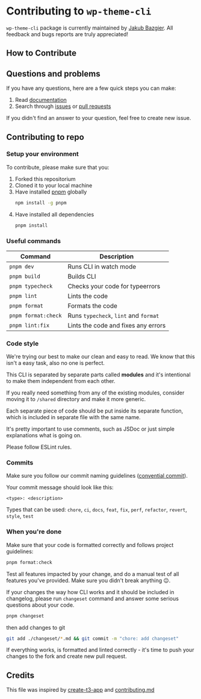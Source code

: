 # Contributing to `wp-theme-cli`

`wp-theme-cli` package is currently maintained by [Jakub Bazgier](https://github.com/tysian). All feedback and bugs reports are truly appreciated!

## How to Contribute

## Questions and problems

If you have any questions, here are a few quick steps you can make:

1. Read [documentation](https://github.com/tysian/wp-theme-cli/blob/main/README.md)
2. Search through [issues](https://github.com/tysian/wp-theme-cli/issues) or [pull requests](https://github.com/tysian/wp-theme-cli/pulls)

If you didn't find an answer to your question, feel free to create new issue.

## Contributing to repo

### Setup your environment

To contribute, please make sure that you:

1. Forked this repositorium
2. Cloned it to your local machine
3. Have installed [pnpm](https://pnpm.io) globally
   ```bash
   npm install -g pnpm
   ```
4. Have installed all dependencies
   ```bash
   pnpm install
   ```

### Useful commands

| Command             | Description                           |
| ------------------- | ------------------------------------- |
| `pnpm dev`          | Runs CLI in watch mode                |
| `pnpm build`        | Builds CLI                            |
| `pnpm typecheck`    | Checks your code for typeerrors       |
| `pnpm lint`         | Lints the code                        |
| `pnpm format`       | Formats the code                      |
| `pnpm format:check` | Runs `typecheck`, `lint` and `format` |
| `pnpm lint:fix`     | Lints the code and fixes any errors   |

### Code style

We're trying our best to make our clean and easy to read. We know that this isn't a easy task, also no one is perfect.

This CLI is separated by separate parts called **modules** and it's intentional to make them independent from each other.

If you really need something from any of the existing modules, consider moving it to `/shared` directory and make it more generic.

Each separate piece of code should be put inside its separate function, which is included in separate file with the same name.

It's pretty important to use comments, such as JSDoc or just simple explanations what is going on.

Please follow ESLint rules.

### Commits

Make sure you follow our commit naming guidelines ([convential commit](https://www.conventionalcommits.org/)).

Your commit message should look like this:

```
<type>: <description>
```

Types that can be used: `chore`, `ci`, `docs`, `feat`, `fix`, `perf`, `refactor`, `revert`, `style`, `test`

### When you're done

Make sure that your code is formatted correctly and follows project guidelines:

```bash
pnpm format:check
```

Test all features impacted by your change, and do a manual test of all features you've provided. Make sure you didn't break anything 😉.

If your changes the way how CLI works and it should be included in changelog, please run `changeset` command and answer some serious questions about your code.

```bash
pnpm changeset
```

then add changes to git

```bash
git add ./changeset/*.md && git commit -m "chore: add changeset"
```

If everything works, is formatted and linted correctly - it's time to push your changes to the fork and create new pull request.

## Credits

This file was inspired by [create-t3-app](https://github.com/t3-oss/create-t3-app/blob/main/CONTRIBUTING.md) and [contributing.md](https://contributing.md/)
